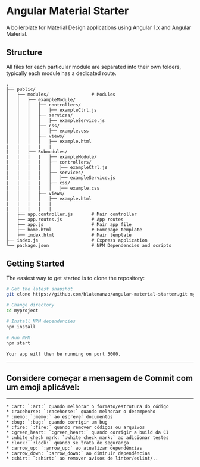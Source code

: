Angular Material Starter
=======================

A boilerplate for Material Design applications using Angular 1.x and Angular Material.

Structure
---------

All files for each particular module are separated into their own folders, typically each module has a dedicated route.

```
.
├── public/
│   ├── modules/       			# Modules
│   │   ├── exampleModule/
│   │   │   ├── controllers/
│   │   │   │   ├── exampleCtrl.js
│   │   │   ├── services/
│   │   │   │   ├── exampleService.js
│   │   │   ├── css/
│   │   │   │   ├── example.css
│   │   │   ├── views/ 
│   │   │   │   ├── example.html
|   |   |   |   |
|   |   ├── Submodules/
|   |   |   |   ├── exampleModule/
|   |   |   |   ├── controllers/
|   |   |   |   │   ├── exampleCtrl.js
|   |   |   |   ├── services/
|   |   |   |   │   ├── exampleService.js
|   |   |   |   ├── css/
|   |   |   |   │   ├── example.css
│   │   │   ├── views/ 
│   │   │   │   ├── example.html
|   |   |   |   |
|   |   |   |   |
│   ├── app.controller.js       # Main controller
│   ├── app.routes.js           # App routes
│   ├── app.js                 	# Main app file
│   ├── home.html 				# Homepage template
│   ├── index.html              # Main template
├── index.js                    # Express application
└── package.json                # NPM Dependencies and scripts
```

Getting Started
---------------

The easiest way to get started is to clone the repository:

```bash
# Get the latest snapshot
git clone https://github.com/blakemanzo/angular-material-starter.git myproject

# Change directory
cd myproject

# Install NPM dependencies
npm install

# Run NPM
npm start

Your app will then be running on port 5000.
```
---

## Considere começar a mensagem de Commit com um emoji aplicável:
---
    * :art: `:art:` quando melhorar o formato/estrutura do código
    * :racehorse: `:racehorse:` quando melhorar o desempenho
    * :memo: `:memo:` ao escrever documentos
    * :bug: `:bug:` quando corrigir um bug
    * :fire: `:fire:` quando remover códigos ou arquivos
    * :green_heart: `:green_heart:` quando corrigir a build da CI
    * :white_check_mark: `:white_check_mark:` ao adicionar testes
    * :lock: `:lock:` quando se trata de segurança
    * :arrow_up: `:arrow_up:` ao atualizar dependências
    * :arrow_down: `:arrow_down:` ao diminuir dependências
    * :shirt: `:shirt:` ao remover avisos de linter/eslint/..